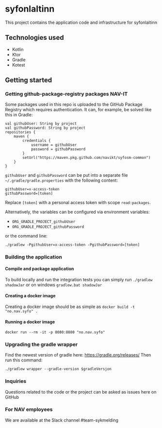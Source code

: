 # syfonlaltinn
This project contains the application code and infrastructure for syfonlaltinn

## Technologies used
* Kotlin
* Ktor
* Gradle
* Kotest

## Getting started
### Getting github-package-registry packages NAV-IT
Some packages used in this repo is uploaded to the GitHub Package Registry which requires authentication. It can, for example, be solved like this in Gradle:
```
val githubUser: String by project
val githubPassword: String by project
repositories {
    maven {
        credentials {
            username = githubUser
            password = githubPassword
        }
        setUrl("https://maven.pkg.github.com/navikt/syfosm-common")
    }
}
```

`githubUser` and `githubPassword` can be put into a separate file `~/.gradle/gradle.properties` with the following content:

```                                                     
githubUser=x-access-token
githubPassword=[token]
```

Replace `[token]` with a personal access token with scope `read:packages`.

Alternatively, the variables can be configured via environment variables:

* `ORG_GRADLE_PROJECT_githubUser`
* `ORG_GRADLE_PROJECT_githubPassword`

or the command line:

```
./gradlew -PgithubUser=x-access-token -PgithubPassword=[token]
```

### Building the application
#### Compile and package application
To build locally and run the integration tests you can simply run `./gradlew shadowJar` or  on windows 
`gradlew.bat shadowJar`

#### Creating a docker image
Creating a docker image should be as simple as `docker build -t "no.nav.syfo" .`

#### Running a docker image
`docker run --rm -it -p 8080:8080 "no.nav.syfo"`

### Upgrading the gradle wrapper
Find the newest version of gradle here: https://gradle.org/releases/ Then run this command:

```./gradlew wrapper --gradle-version $gradleVersjon```

### Inquiries
Questions related to the code or the project can be asked as issues here on GitHub

### For NAV employees
We are available at the Slack channel #team-sykmelding
